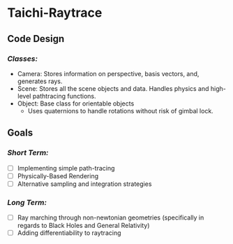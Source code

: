 # Taichi-Raytrace

## **Code Design**

### *Classes:*

- Camera: Stores information on perspective, basis vectors, and, generates rays.
- Scene: Stores all the scene objects and data. Handles physics and high-level pathtracing functions.
- Object: Base class for orientable objects
  - Uses quaternions to handle rotations without risk of gimbal lock.

## **Goals**

### *Short Term:*

- [ ] Implementing simple path-tracing
- [ ] Physically-Based Rendering
- [ ] Alternative sampling and integration strategies

### *Long Term:*

- [ ] Ray marching through non-newtonian geometries (specifically in regards to Black Holes and General Relativity)
- [ ] Adding differentiability to raytracing